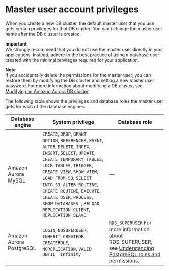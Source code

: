 # Master user account privileges<a name="UsingWithRDS.MasterAccounts"></a>

When you create a new DB cluster, the default master user that you use gets certain privileges for that DB cluster\. You can't change the master user name after the DB cluster is created\.

**Important**  
We strongly recommend that you do not use the master user directly in your applications\. Instead, adhere to the best practice of using a database user created with the minimal privileges required for your application\.

**Note**  
If you accidentally delete the permissions for the master user, you can restore them by modifying the DB cluster and setting a new master user password\. For more information about modifying a DB cluster, see [Modifying an Amazon Aurora DB cluster](Aurora.Modifying.md)\.

The following table shows the privileges and database roles the master user gets for each of the database engines\.


| Database engine | System privilege | Database role | 
| --- | --- | --- | 
| Amazon Aurora MySQL | `CREATE`, `DROP`, `GRANT OPTION`, `REFERENCES`, `EVENT`, `ALTER`, `DELETE`, `INDEX`, `INSERT`, `SELECT`, `UPDATE`, `CREATE TEMPORARY TABLES`, `LOCK TABLES`, `TRIGGER`, `CREATE VIEW`, `SHOW VIEW`, `LOAD FROM S3`, `SELECT INTO S3`, `ALTER ROUTINE`, `CREATE ROUTINE`, `EXECUTE`, `CREATE USER`, `PROCESS`, `SHOW DATABASES `, `RELOAD`, `REPLICATION CLIENT`, `REPLICATION SLAVE` | — | 
| Amazon Aurora PostgreSQL | `LOGIN`, `NOSUPERUSER`, `INHERIT`, `CREATEDB`, `CREATEROLE`, `NOREPLICATION`, `VALID UNTIL 'infinity'` | `RDS_SUPERUSER` For more information about RDS\_SUPERUSER, see [Understanding PostgreSQL roles and permissions](Appendix.PostgreSQL.CommonDBATasks.Roles.md)\. | 